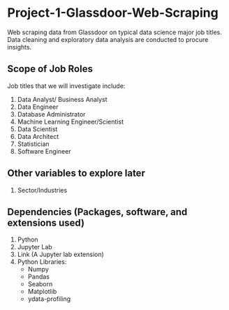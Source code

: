 # Project-1-Glassdoor-Web-Scraping
Web scraping data from Glassdoor on typical data science major job titles. Data cleaning and exploratory data analysis are conducted to procure insights.

## Scope of Job Roles
Job titles that we will investigate include:
1. Data Analyst/ Business Analyst
2. Data Engineer
3. Database Administrator
4. Machine Learning Engineer/Scientist
5. Data Scientist
6. Data Architect
7. Statistician
8. Software Engineer

## Other variables to explore later
1. Sector/Industries

## Dependencies (Packages, software, and extensions used)
1. Python
2. Jupyter Lab
3. Link (A Jupyter lab extension)
4. Python Libraries:
   - Numpy
   - Pandas
   - Seaborn
   - Matplotlib
   - ydata-profiling
